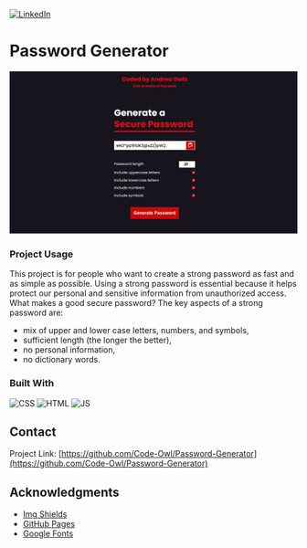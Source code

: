 <a name="readme-top"></a>

[![LinkedIn][linkedin-shield]][linkedin-url]

<!-- ABOUT THE PROJECT -->

# Password Generator

[![Password-Generator][product-screenshot]](https://code-owl.github.io/Secure-PW-Generator/) 

### Project Usage

This project is for people who want to create a strong password as fast and as simple as possible. Using a strong password is essential because it helps protect our personal and sensitive information from unauthorized access. What makes a good secure password? The key aspects of a strong password are:

- mix of upper and lower case letters, numbers, and symbols,
- sufficient length (the longer the better),
- no personal information,
- no dictionary words.

### Built With

![CSS][CSS-shield]
![HTML][HTML-shield]
![JS][JS-shield]

<!-- CONTACT -->

## Contact

Project Link: [https://github.com/Code-Owl/Password-Generator](https://github.com/Code-Owl/Password-Generator)

<!-- ACKNOWLEDGMENTS -->

## Acknowledgments

- [Img Shields](https://shields.io)
- [GitHub Pages](https://pages.github.com)
- [Google Fonts](https://fonts.google.com/)

<!-- MARKDOWN LINKS & IMAGES -->

[linkedin-shield]: https://img.shields.io/badge/-LinkedIn-black.svg?style=for-the-badge&logo=linkedin&colorB=555
[linkedin-url]: https://example.com
[product-screenshot]: images/pw-gen-screenshot.png
[HTML-shield]: https://img.shields.io/badge/HTML-orange
[CSS-shield]: https://img.shields.io/badge/CSS-blue
[JS-shield]: https://img.shields.io/badge/JavaScript-yellow
